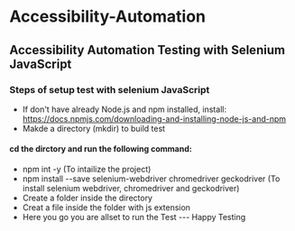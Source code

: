 # Accessibility-Automation
## Accessibility Automation Testing with Selenium JavaScript 
### Steps of setup test with selenium JavaScript 
* If don't have already Node.js and npm installed, install: https://docs.npmjs.com/downloading-and-installing-node-js-and-npm
* Makde a directory (mkdir) to build test
#### cd the dirctory and run the following command:
* npm int -y (To intailize the project)
* npm install --save selenium-webdriver chromedriver geckodriver (To install selenium webdriver, chromedriver and geckodriver)
* Create a folder inside the directory
* Creat a file inside the folder with js extension
* Here you go you are allset to run the Test --- Happy Testing 
